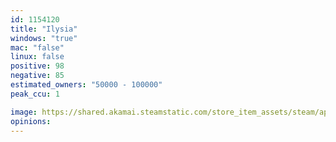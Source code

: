 ```yaml
---
id: 1154120
title: "Ilysia"
windows: "true"
mac: "false"
linux: false
positive: 98
negative: 85
estimated_owners: "50000 - 100000"
peak_ccu: 1

image: https://shared.akamai.steamstatic.com/store_item_assets/steam/apps/1154120/header.jpg?t=1699983249
opinions:
---
```

